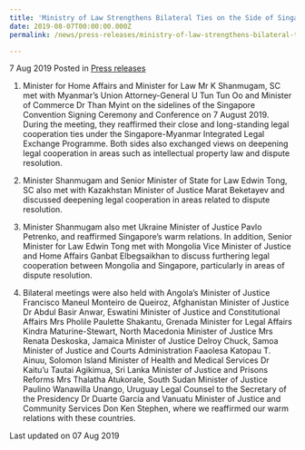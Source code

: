 ```yaml
---
title: 'Ministry of Law Strengthens Bilateral Ties on the Side of Singapore Convention Signing Ceremony and Conference'
date: 2019-08-07T00:00:00.000Z
permalink: /news/press-releases/ministry-of-law-strengthens-bilateral-ties-on-the-side-of-singapore-convention-signing-ceremony-and-conference-7/

---
```




7 Aug 2019 Posted in [Press releases](/news/press-releases) 

1. Minister for Home Affairs and Minister for Law Mr K Shanmugam, SC met with Myanmar’s Union Attorney-General U Tun Tun Oo and Minister of Commerce Dr Than Myint on the sidelines of the Singapore Convention Signing Ceremony and Conference on 7 August 2019. During the meeting, they reaffirmed their close and long-standing legal cooperation ties under the Singapore-Myanmar Integrated Legal Exchange Programme.  Both sides also exchanged views on deepening legal cooperation in areas such as intellectual property law and dispute resolution.
 
2. Minister Shanmugam and Senior Minister of State for Law Edwin Tong, SC also met with Kazakhstan Minister of Justice Marat Beketayev and discussed deepening legal cooperation in areas related to dispute resolution.
 
3. Minister Shanmugam also met Ukraine Minister of Justice Pavlo Petrenko, and reaffirmed Singapore’s warm relations. In addition, Senior Minister for Law Edwin Tong met with Mongolia Vice Minister of Justice and Home Affairs Ganbat Elbegsaikhan to discuss furthering legal cooperation between Mongolia and Singapore, particularly in areas of dispute resolution.
 
4. Bilateral meetings were also held with Angola’s Minister of Justice Francisco Maneul Monteiro de Queiroz, Afghanistan Minister of Justice Dr Abdul Basir Anwar, Eswatini Minister of Justice and Constitutional Affairs Mrs Pholile Paulette Shakantu, Grenada Minister for Legal Affairs Kindra Maturine-Stewart, North Macedonia Minister of Justice Mrs Renata Deskoska, Jamaica Minister of Justice Delroy Chuck, Samoa Minister of Justice and Courts Administration Faaolesa Katopau T. Ainuu, Solomon Island Minister of Health and Medical Services Dr Kaitu’u Tautai Agikimua, Sri Lanka Minister of Justice and Prisons Reforms Mrs Thalatha Atukorale, South Sudan Minister of Justice Paulino Wanawilla Unango, Uruguay Legal Counsel to the Secretary of the Presidency Dr Duarte García and Vanuatu Minister of Justice and Community Services Don Ken Stephen, where we reaffirmed our warm relations with these countries. 







<p class="right-side-updated">Last updated on 07 Aug 2019</p> 
